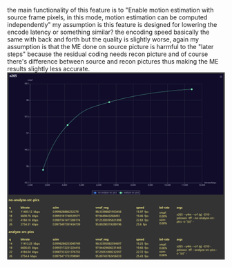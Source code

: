 the main functionality of this feature is to "Enable motion estimation with source frame pixels, in this mode, motion estimation can be computed independently"
my assumption is this feature is designed for lowering the encode latency or something similar?
the encoding speed basically the same with back and forth but the quality is slightly worse, again my assumption is that the ME done on source picture is harmful to the "later steps" because the residual coding needs recon picture and of course there's difference between source and recon pictures thus making the ME results slightly less accurate.
![img](report.png)
